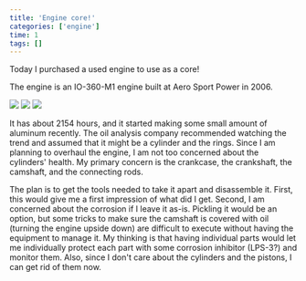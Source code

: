 ```yaml
---
title: 'Engine core!'
categories: ['engine']
time: 1
tags: []
---
```


Today I purchased a used engine to use as a core!

<!-- more -->

The engine is an IO-360-M1 engine built at Aero Sport Power in 2006.

![](0-front-view.jpeg)
![](1-side-view.jpeg)
![](2-back-view.jpeg)

It has about 2154 hours, and it started making some small amount of aluminum recently. The oil analysis company recommended watching the trend and assumed that it might be a cylinder and the rings. Since I am planning to overhaul the engine, I am not too concerned about the cylinders' health. My primary concern is the crankcase, the crankshaft, the camshaft, and the connecting rods.

The plan is to get the tools needed to take it apart and disassemble it. First, this would give me a first impression of what did I get. Second, I am concerned about the corrosion if I leave it as-is. Pickling it would be an option, but some tricks to make sure the camshaft is covered with oil (turning the engine upside down) are difficult to execute without having the equipment to manage it. My thinking is that having individual parts would let me individually protect each part with some corrosion inhibitor (LPS-3?) and monitor them. Also, since I don't care about the cylinders and the pistons, I can get rid of them now.
